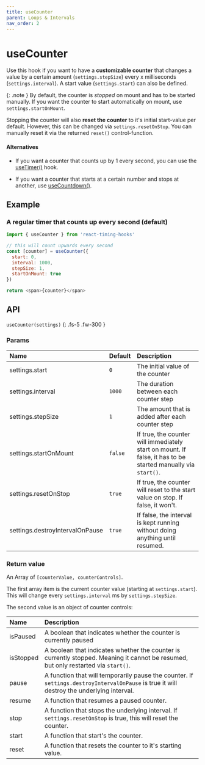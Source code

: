 ```yaml
---
title: useCounter
parent: Loops & Intervals
nav_order: 2
---
```


# useCounter

Use this hook if you want to have a **customizable counter** that changes a value by a 
certain amount (`settings.stepSize`) every x  milliseconds (`settings.interval`).
A start value (`settings.start`) can also be defined.

{: .note }
By default, the counter is _stopped_ on mount and has to be started manually. 
If you want the counter to start automatically on mount, use `settings.startOnMount`.

Stopping the counter will also **reset the counter** to it's initial start-value per default. 
However, this can be changed via `settings.resetOnStop`. You can manually reset it via the returned
`reset()` control-function.

#### Alternatives

- If you want a counter that counts up by 1 every second, you can use the 
[useTimer()](/react-timing-hooks/intervals-api/useTimer.html) hook.

- If you want a counter that starts at a certain number and stops at another, use 
[useCountdown()](/react-timing-hooks/intervals-api/useCountdown.html).

## Example

### A regular timer that counts up every second (default)

```javascript
import { useCounter } from 'react-timing-hooks'

// this will count upwards every second
const [counter] = useCounter({ 
  start: 0, 
  interval: 1000, 
  stepSize: 1,
  startOnMount: true
})

return <span>{counter}</span>
```

## API

`useCounter(settings)`
{: .fs-5 .fw-300 }

### Params

| Name                  | Default | Description                                                                                                  |
|:----------------------|:--------|:-------------------------------------------------------------------------------------------------------------|
| settings.start        | `0`     | The initial value of the counter                                                                             |
| settings.interval     | `1000`  | The duration between each counter step                                                                       |
| settings.stepSize     | `1`     | The amount that is added after each counter step                                                             |
| settings.startOnMount | `false` | If true, the counter will immediately start on mount. If false, it has to be started manually via `start()`. |
| settings.resetOnStop  | `true`  | If true, the counter will reset to the start value on stop. If false, it won't.                              |
| settings.destroyIntervalOnPause  | `true`  | If false, the interval is kept running without doing anything until resumed.                      |


### Return value

An Array of `[counterValue, counterControls]`.

The first array item is the current counter value (starting at `settings.start`). This will change every `settings.interval` ms by `settings.stepSize`.

The second value is an object of counter controls:

| Name      | Description                                                                                                                         |
|:----------|:------------------------------------------------------------------------------------------------------------------------------------|
| isPaused  | A boolean that indicates whether the counter is currently paused                                                                    |
| isStopped | A boolean that indicates whether the counter is currently stopped. Meaning it cannot be resumed, but only restarted via `start()`.  |
| pause     | A function that will temporarily pause the counter. If `settings.destroyIntervalOnPause` is true it will destroy the underlying interval.|
| resume    | A function that resumes a paused counter.                                                                                           |
| stop      | A function that stops the underlying interval. If `settings.resetOnStop` is true, this will reset the counter.                      |
| start     | A function that start's the counter.                                                                                                |
| reset     | A function that resets the counter to it's starting value.                                                                          |
